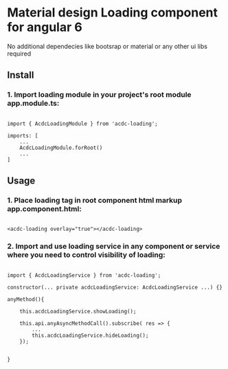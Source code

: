 
# Material design Loading component for angular 6

No additional dependecies like bootsrap or material or any other ui libs required


## Install

### 1. Import loading module in your project's root module app.module.ts:
```

import { AcdcLoadingModule } from 'acdc-loading';

imports: [
    ...
    AcdcLoadingModule.forRoot()
    ...
]

```


## Usage

### 1. Place loading tag in root component html markup app.component.html:
```

<acdc-loading overlay="true"></acdc-loading>

```

### 2. Import and use loading service in any component or service where you need to control visibility of loading:
```

import { AcdcLoadingService } from 'acdc-loading';

constructor(... private acdcLoadingService: AcdcLoadingService ...) {}

anyMethod(){

	this.acdcLoadingService.showLoading();

	this.api.anyAsyncMethodCall().subscribe( res => {
		...
		this.acdcLoadingService.hideLoading();
	});

	
}

```